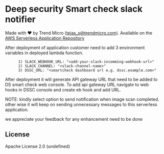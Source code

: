 # Deep security Smart check slack notifier 

Made with ❤️ by  Trend Micro (tejas_s@trendmicro.com). Available on the [AWS Serverless Application Repository](https://aws.amazon.com/serverless)

   After deployment of application customer need to add 3 environment variables in deployed lambda function. 
   
          1) SLACK_WEBHOOK_URL: "<add-your-slack-incomming-webhook-url>"
          2) SLACK_CHANNEL: "<slack-channel-name>"
          3) DSSC_URL: "<smartcheck dashboard url e.g. dssc.example.com>"

  After deployment it will generate API gateway URL that need to be added to DS smart check web console. To add api gateway URL navigate to web hooks in DSSC console and create eb hook and add URL.

  NOTE: kindly select option to send notification when image scan completed. other wise it will keep on sending unnecessary messages to this serverless application. 

we appreciate your feedback for any enhancement need to be done

## License

Apache License 2.0 (undefined)

